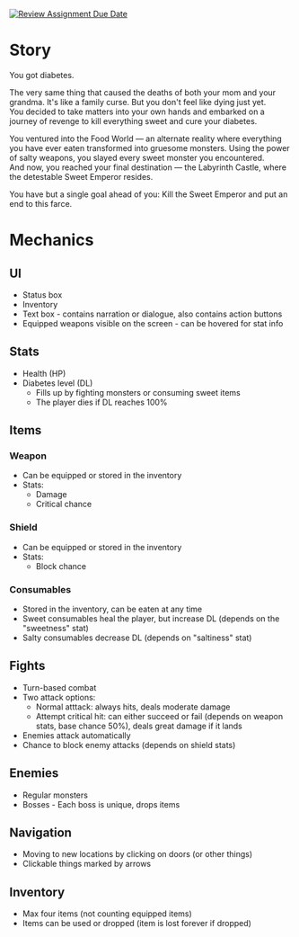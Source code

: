 [![Review Assignment Due Date](https://classroom.github.com/assets/deadline-readme-button-24ddc0f5d75046c5622901739e7c5dd533143b0c8e959d652212380cedb1ea36.svg)](https://classroom.github.com/a/dMUm1NVd)  
# Story
You got diabetes.  
  
The very same thing that caused the deaths of both your mom and your grandma. It's like a family curse. But you don't feel like dying just yet.  
You decided to take matters into your own hands and embarked on a journey of revenge to kill everything sweet and cure your diabetes.  
  
You ventured into the Food World — an alternate reality where everything you have ever eaten transformed into gruesome monsters. Using the power of salty weapons, you slayed every sweet monster you encountered.  
And now, you reached your final destination — the Labyrinth Castle, where the detestable Sweet Emperor resides.  
  
You have but a single goal ahead of you: Kill the Sweet Emperor and put an end to this farce.  
# Mechanics
## UI
- Status box
- Inventory
- Text box - contains narration or dialogue, also contains action buttons
- Equipped weapons visible on the screen - can be hovered for stat info
## Stats
- Health (HP)
- Diabetes level (DL)
    - Fills up by fighting monsters or consuming sweet items
    - The player dies if DL reaches 100%
## Items
### Weapon
- Can be equipped or stored in the inventory
- Stats:
    - Damage
    - Critical chance
### Shield
- Can be equipped or stored in the inventory
- Stats:
    - Block chance
### Consumables
- Stored in the inventory, can be eaten at any time
- Sweet consumables heal the player, but increase DL (depends on the "sweetness" stat)
- Salty consumables decrease DL (depends on "saltiness" stat)
## Fights
- Turn-based combat
- Two attack options:
    - Normal atttack: always hits, deals moderate damage
    - Attempt critical hit: can either succeed or fail (depends on weapon stats, base chance 50%), deals great damage if it lands
- Enemies attack automatically
- Chance to block enemy attacks (depends on shield stats)
## Enemies
- Regular monsters
- Bosses - Each boss is unique, drops items
## Navigation
- Moving to new locations by clicking on doors (or other things)
- Clickable things marked by arrows
## Inventory
- Max four items (not counting equipped items)
- Items can be used or dropped (item is lost forever if dropped)

